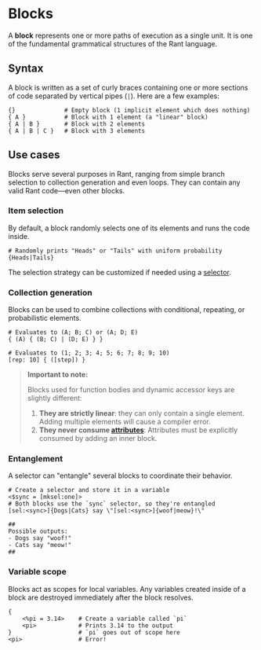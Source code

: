 # Blocks

A **block** represents one or more paths of execution as a single unit. 
It is one of the fundamental grammatical structures of the Rant language.

## Syntax

A block is written as a set of curly braces containing one or more sections of code separated by vertical pipes (`|`). 
Here are a few examples:

```rant
{}              # Empty block (1 implicit element which does nothing)
{ A }           # Block with 1 element (a "linear" block)
{ A | B }       # Block with 2 elements
{ A | B | C }   # Block with 3 elements
```

## Use cases

Blocks serve several purposes in Rant, ranging from simple branch selection to collection generation and even loops.
They can contain any valid Rant code&mdash;even other blocks.

### Item selection

By default, a block randomly selects one of its elements and runs the code inside.

```rant
# Randomly prints "Heads" or "Tails" with uniform probability
{Heads|Tails}
```

The selection strategy can be customized if needed using a [selector](/runtime/attributes.md#selectors).

### Collection generation

Blocks can be used to combine collections with conditional, repeating, or probabilistic elements.

```rant
# Evaluates to (A; B; C) or (A; D; E)
{ (A) { (B; C) | (D; E) } }
```

```rant
# Evaluates to (1; 2; 3; 4; 5; 6; 7; 8; 9; 10)
[rep: 10] { ([step]) }
```

> **Important to note:**
>
> Blocks used for function bodies and dynamic accessor keys are slightly different: 
> 
> 1. **They are strictly linear**: they can only contain a single element. Adding multiple elements will cause a compiler error.
> 2. **They never consume [attributes](/runtime/attributes.md)**: Attributes must be explicitly consumed by adding an inner block.

### Entanglement

A selector can "entangle" several blocks to coordinate their behavior.

```rant
# Create a selector and store it in a variable
<$sync = [mksel:one]>
# Both blocks use the `sync` selector, so they're entangled
[sel:<sync>]{Dogs|Cats} say \"[sel:<sync>]{woof|meow}!\"

##
Possible outputs:
- Dogs say "woof!"
- Cats say "meow!"
##
```

### Variable scope

Blocks act as scopes for local variables. Any variables created inside of a block are destroyed immediately after the block resolves.

```rant
{
    <%pi = 3.14>    # Create a variable called `pi`
    <pi>            # Prints 3.14 to the output
}                   # `pi` goes out of scope here
<pi>                # Error!
```